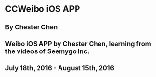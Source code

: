 # CCWeibo iOS APP
## By Chester Chen
## Weibo iOS APP by Chester Chen, learning from the videos of Seemygo Inc.
## July 18th, 2016 - August 15th, 2016
